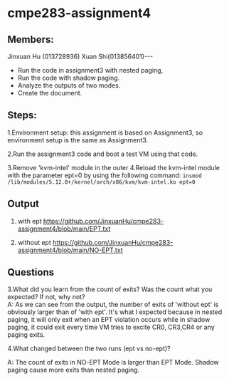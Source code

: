 # cmpe283-assignment4
## Members:
Jinxuan Hu (013728936) Xuan Shi(013856401)---
* Run the code in assignment3 with nested paging,    
* Run the code with shadow paging.
* Analyze the outputs of two modes.
* Create the document.


## Steps:
1.Environment setup: this assignment is based on Assignment3, so environment setup is the same as Assignment3.

2.Run the assignment3 code and boot a test VM using that code.

3.Remove 'kvm-intel' module in the outer 
4.Reload the kvm-intel module with the parameter ept=0 by using the following command:
`insmod  /lib/modules/5.12.0+/kernel/arch/x86/kvm/kvm-intel.ko ept=0`

## Output
1. with ept 
https://github.com/JinxuanHu/cmpe283-assignment4/blob/main/EPT.txt

2. without ept 
https://github.com/JinxuanHu/cmpe283-assignment4/blob/main/NO-EPT.txt




## Questions
3.What did you learn from the count of exits? Was the count what you expected? If not, why not?   
A: As we can see from the output, the number of exits of 'without ept' is obviously larger than of 'with ept'. It's what I expected because in nested paging, it will only exit when an EPT violation occurs while in shadow paging, it could exit every time VM tries to excite CR0, CR3,CR4 or any paging exits.
   
4.What changed between the two runs (ept vs no-ept)?

A: The count of exits in NO-EPT Mode is larger than EPT Mode. Shadow paging cause more exits than nested paging.
